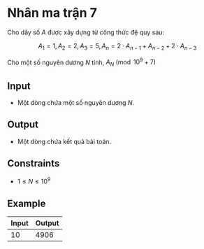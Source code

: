 # Nhân ma trận 7

Cho dãy số $A$ được xây dựng từ công thức đệ quy sau:

$$
A_1=1, A_2=2, A_3=5, A_n=2\cdot A_{n-1}+A_{n-2}+2\cdot A_{n-3}
$$

Cho một số nguyên dương $N$ tính, $A_N\pmod{10^9+7}$

## Input

- Một dòng chứa một số nguyên dương $N$.

## Output

- Một dòng chứa kết quả bài toán.

## Constraints

- $1\le N\le 10^9$

## Example

|Input|Output|
|-|-|
|10|4906|
